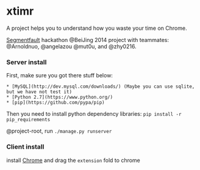 xtimr
=======

A project helps you to understand how you waste your time on Chrome.

[Segmentfault](http://segmentfault.com/) hackathon @BeiJing 2014 project with teammates: @Arnoldnuo, @angelazou @mut0u, and @zhy0216.

### Server install

First, make sure you got there stuff below:

    * [MySQL](http://dev.mysql.com/downloads/) (Maybe you can use sqlite, but we have not test it)
    * [Python 2.7](https://www.python.org/)
    * [pip](https://github.com/pypa/pip)


Then you need to install python dependency libraries:
`pip install -r pip_requirements`

@project-root, run `./manage.py runserver`

### Client install

install [Chrome](https://www.google.com/intl/en/chrome/browser/) and drag the `extension` fold to chrome